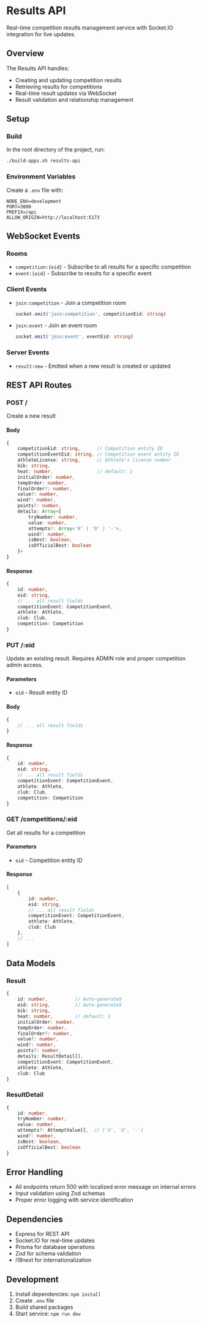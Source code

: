 # Results API

Real-time competition results management service with Socket.IO integration for live updates.

## Overview

The Results API handles:
- Creating and updating competition results
- Retrieving results for competitions
- Real-time result updates via WebSocket
- Result validation and relationship management

## Setup

### Build
In the root directory of the project, run:
```bash
./build-apps.sh results-api
```

### Environment Variables
Create a `.env` file with:
```env
NODE_ENV=development
PORT=3000
PREFIX=/api
ALLOW_ORIGIN=http://localhost:5173
```

## WebSocket Events

### Rooms
- `competition:{eid}` - Subscribe to all results for a specific competition
- `event:{eid}` - Subscribe to results for a specific event

### Client Events
- `join:competition` - Join a competition room
  ```typescript
  socket.emit('join:competition', competitionEid: string)
  ```
- `join:event` - Join an event room
  ```typescript
  socket.emit('join:event', eventEid: string)
  ```

### Server Events
- `result:new` - Emitted when a new result is created or updated

## REST API Routes

### POST /
Create a new result

#### Body
```typescript
{
    competitionEid: string,      // Competition entity ID
    competitionEventEid: string, // Competition event entity ID
    athleteLicense: string,      // Athlete's license number
    bib: string,
    heat: number,                // default: 1
    initialOrder: number,
    tempOrder: number,
    finalOrder?: number,
    value?: number,
    wind?: number,
    points?: number,
    details: Array<{
        tryNumber: number,
        value: number,
        attempts?: Array<'X' | 'O' | '-'>,
        wind?: number,
        isBest: boolean,
        isOfficialBest: boolean
    }>
}
```

#### Response
```typescript
{
    id: number,
    eid: string,
    // ... all result fields
    competitionEvent: CompetitionEvent,
    athlete: Athlete,
    club: Club,
    competition: Competition
}
```

### PUT /:eid
Update an existing result. Requires ADMIN role and proper competition admin access.

#### Parameters
- `eid` - Result entity ID

#### Body
```typescript
{
    // ... all result fields
}
```

#### Response
```typescript
{
    id: number,
    eid: string,
    // ... all result fields
    competitionEvent: CompetitionEvent,
    athlete: Athlete,
    club: Club,
    competition: Competition
}
```

### GET /competitions/:eid
Get all results for a competition

#### Parameters
- `eid` - Competition entity ID

#### Response
```typescript
[
    {
        id: number,
        eid: string,
        // ... all result fields
        competitionEvent: CompetitionEvent,
        athlete: Athlete,
        club: Club
    },
    // ...
]
```

## Data Models

### Result
```typescript
{
    id: number,          // Auto-generated
    eid: string,         // Auto-generated
    bib: string,
    heat: number,        // default: 1
    initialOrder: number,
    tempOrder: number,
    finalOrder?: number,
    value?: number,
    wind?: number,
    points?: number,
    details: ResultDetail[],
    competitionEvent: CompetitionEvent,
    athlete: Athlete,
    club: Club
}
```

### ResultDetail
```typescript
{
    id: number,
    tryNumber: number,
    value: number,
    attempts?: AttemptValue[],  // ['X', 'O', '-']
    wind?: number,
    isBest: boolean,
    isOfficialBest: boolean
}
```

## Error Handling
- All endpoints return 500 with localized error message on internal errors
- Input validation using Zod schemas
- Proper error logging with service identification

## Dependencies
- Express for REST API
- Socket.IO for real-time updates
- Prisma for database operations
- Zod for schema validation
- i18next for internationalization

## Development
1. Install dependencies: `npm install`
2. Create `.env` file
3. Build shared packages
4. Start service: `npm run dev`

